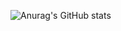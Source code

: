 ![Anurag's GitHub stats](https://github-readme-stats.vercel.app/api?username=Svane20&show_icons=true&theme=synthwaveborder_radius&count_private=true&include_all_commits)


